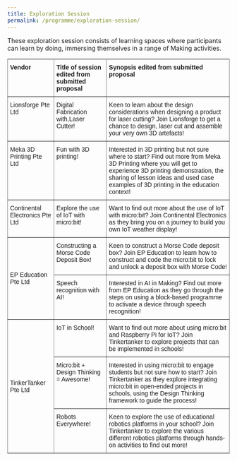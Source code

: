 ```yaml
---
title: Exploration Session
permalink: /programme/exploration-session/
---
```


These exploration session consists of learning spaces where participants can learn by doing, immersing themselves in a range of Making activities.

<style type="text/css">
.tg  {border-collapse:collapse;border-spacing:0;}
.tg td{font-family:Arial, sans-serif;font-size:14px;padding:10px 5px;border-style:solid;border-width:1px;overflow:hidden;word-break:normal;border-color:black;}
.tg th{font-family:Arial, sans-serif;font-size:14px;font-weight:normal;padding:10px 5px;border-style:solid;border-width:1px;overflow:hidden;word-break:normal;border-color:black;}
.tg .tg-lboi{border-color:inherit;text-align:left;vertical-align:middle}
.tg .tg-fymr{font-weight:bold;border-color:inherit;text-align:left;vertical-align:top}
.tg .tg-0pky{border-color:inherit;text-align:left;vertical-align:top}
</style>
<table class="tg">
  <tr>
    <th class="tg-fymr">Vendor</th>
    <th class="tg-fymr">Title of session edited from submitted proposal<br></th>
    <th class="tg-fymr">Synopsis edited from submitted proposal</th>
  </tr>
  <tr>
    <td class="tg-0pky">Lionsforge Pte Ltd</td>
    <td class="tg-0pky">Digital Fabrication with,Laser Cutter!</td>
    <td class="tg-0pky">Keen to learn about the design considerations when designing a product for laser cutting? Join Lionsforge to get a chance to design, laser cut and assemble your very own 3D artefacts!<br></td>
  </tr>
  <tr>
    <td class="tg-0pky">Meka 3D Printing Pte Ltd</td>
    <td class="tg-0pky">Fun with 3D printing!</td>
    <td class="tg-0pky">Interested in 3D printing but not sure where to start? Find out more from Meka 3D Printing where you will get to experience 3D printing demonstration, the sharing of lesson ideas and used case examples of 3D printing in the education context!</td>
  </tr>
  <tr>
    <td class="tg-0pky">Continental Electronics Pte Ltd</td>
    <td class="tg-0pky">Explore the use of IoT with micro:bit!</td>
    <td class="tg-0pky">Want to find out more about the use of IoT with micro:bit? Join Continental Electronics as they bring you on a journey to build you own IoT weather display!</td>
  </tr>
  <tr>
    <td class="tg-lboi" rowspan="2">EP Education Pte Ltd</td>
    <td class="tg-0pky">Constructing a Morse Code Deposit Box!</td>
    <td class="tg-0pky">Keen to construct a Morse Code deposit box? Join EP Education to learn how to construct and code the micro:bit to lock and unlock a deposit box with Morse Code!</td>
  </tr>
  <tr>
    <td class="tg-0pky">Speech recognition with AI!</td>
    <td class="tg-0pky">Interested in AI in Making? Find out more from EP Education as they go through the steps on using a block-based programme to activate a device through speech recognition!</td>
  </tr>
  <tr>
    <td class="tg-lboi" rowspan="3">TinkerTanker Pte Ltd</td>
    <td class="tg-0pky">IoT in School!</td>
    <td class="tg-0pky">Want to find out more about using micro:bit and Raspberry Pi for IoT? Join Tinkertanker to explore projects that can be implemented in schools!</td>
  </tr>
  <tr>
    <td class="tg-0pky">Micro:bit + Design Thinking = Awesome!<br></td>
    <td class="tg-0pky">Interested in using micro:bit to engage students but not sure how to start? Join Tinkertanker as they explore integrating micro:bit in open-ended projects in schools, using the Design Thinking framework to guide the process!</td>
  </tr>
  <tr>
    <td class="tg-0pky">Robots Everywhere!</td>
    <td class="tg-0pky">Keen to explore the use of educational robotics platforms in your school? Join Tinkertanker to explore the various different robotics platforms through hands-on activities to find out more!</td>
  </tr>
</table>
